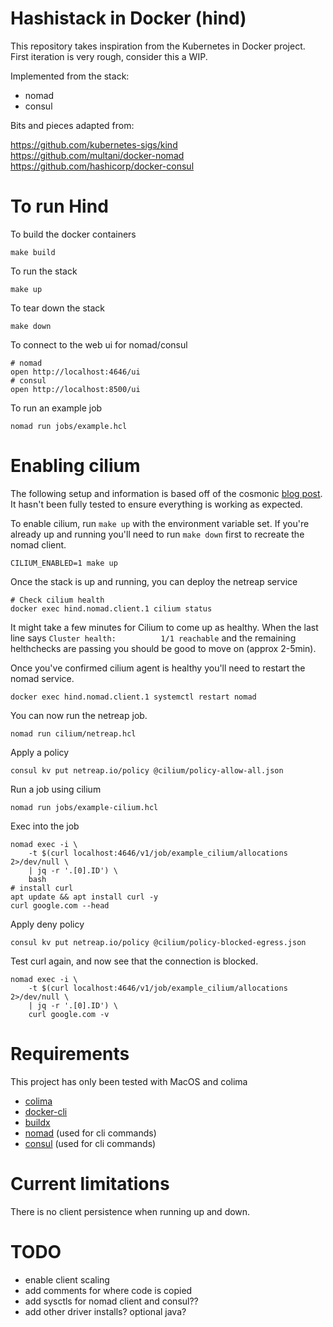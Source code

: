 # Hashistack in Docker (hind)
This repository takes inspiration from the Kubernetes in Docker project. First iteration is very rough, consider this a WIP.

Implemented from the stack:
- nomad
- consul

Bits and pieces adapted from:

https://github.com/kubernetes-sigs/kind<br>
https://github.com/multani/docker-nomad<br>
https://github.com/hashicorp/docker-consul<br>

# To run Hind
To build the docker containers
```
make build
```
To run the stack
```
make up
```
To tear down the stack
```
make down
```
To connect to the web ui for nomad/consul
```
# nomad
open http://localhost:4646/ui
# consul
open http://localhost:8500/ui
```
To run an example job
```
nomad run jobs/example.hcl
```

# Enabling cilium
The following setup and information is based off of the cosmonic [blog post](https://cosmonic.com/blog/engineering/netreap-a-practical-guide-to-running-cilium-in-nomad). It hasn't been fully tested to ensure everything is working as expected.

To enable cilium, run `make up` with the environment variable set. If you're already up and running you'll need to run `make down` first to recreate the nomad client.
```
CILIUM_ENABLED=1 make up
```
Once the stack is up and running, you can deploy the netreap service
```
# Check cilium health
docker exec hind.nomad.client.1 cilium status
```
It might take a few minutes for Cilium to come up as healthy. When the last line says `Cluster health:          1/1 reachable` and the remaining helthchecks are passing you should be good to move on (approx 2-5min).

Once you've confirmed cilium agent is healthy you'll need to restart the nomad service.
```
docker exec hind.nomad.client.1 systemctl restart nomad
```
You can now run the netreap job.
```
nomad run cilium/netreap.hcl
```
Apply a policy
```
consul kv put netreap.io/policy @cilium/policy-allow-all.json
```
Run a job using cilium
```
nomad run jobs/example-cilium.hcl
```
Exec into the job
```
nomad exec -i \
    -t $(curl localhost:4646/v1/job/example_cilium/allocations 2>/dev/null \
    | jq -r '.[0].ID') \
    bash
# install curl
apt update && apt install curl -y
curl google.com --head
```
Apply deny policy
```
consul kv put netreap.io/policy @cilium/policy-blocked-egress.json
```
Test curl again, and now see that the connection is blocked.
```
nomad exec -i \
    -t $(curl localhost:4646/v1/job/example_cilium/allocations 2>/dev/null \
    | jq -r '.[0].ID') \
    curl google.com -v
```

# Requirements
This project has only been tested with MacOS and colima
- [colima](https://github.com/abiosoft/colima)
- [docker-cli](https://docs.docker.com/engine/install/binaries/#install-client-binaries-on-macos)
- [buildx](https://github.com/abiosoft/colima/discussions/273)
- [nomad](https://developer.hashicorp.com/nomad/downloads) (used for cli commands)
- [consul](https://developer.hashicorp.com/consul/downloads) (used for cli commands)

# Current limitations
There is no client persistence when running up and down.

# TODO
- enable client scaling
- add comments for where code is copied
- add sysctls for nomad client and consul??
- add other driver installs? optional java?
